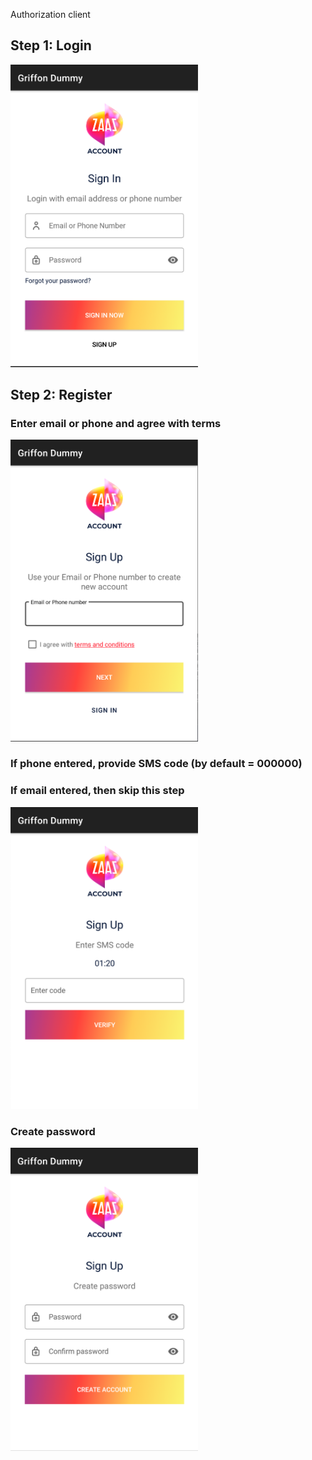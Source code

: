 Authorization client

## Step 1: Login

<img src="./screen_1-Login.png" alt="drawing" width="300"/>

## Step 2: Register
### Enter email or phone and agree with terms
<img src="./screen_2-Register_1.png" alt="drawing" width="300"/>

### If phone entered, provide SMS code (by default = 000000)
### If email entered, then skip this step
<img src="./screen_3-Register_21.png" alt="drawing" width="300"/>

### Create password
<img src="./screen_4-Register_3.png" alt="drawing" width="300"/>
